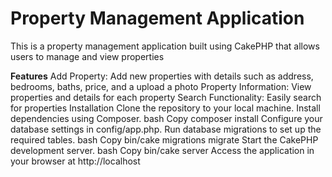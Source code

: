 # Property Management Application
This is a property management application built using CakePHP that allows users to manage and view properties

<b>Features</b>
Add Property: Add new properties with details such as address, bedrooms, baths, price, and a upload a photo
Property Information: View properties and details for each property
Search Functionality: Easily search for properties
Installation
Clone the repository to your local machine.
Install dependencies using Composer.
bash
Copy
composer install
Configure your database settings in config/app.php.
Run database migrations to set up the required tables.
bash
Copy
bin/cake migrations migrate
Start the CakePHP development server.
bash
Copy
bin/cake server
Access the application in your browser at http://localhost
